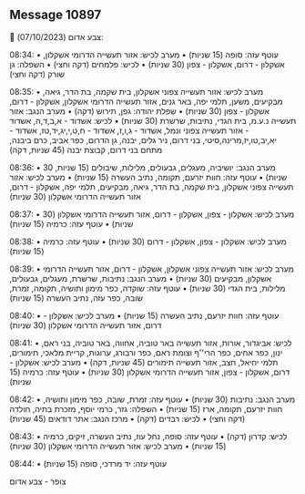 ## Message 10897

🔴 צבע אדום (07/10/2023):

08:34:
• עוטף עזה: סופה (15 שניות)
• מערב לכיש: אזור תעשייה הדרומי אשקלון, אשקלון - דרום, אשקלון - צפון (30 שניות)
• לכיש: פלמחים (דקה וחצי)
• השפלה: גן שורק (דקה וחצי)

08:35:
• מערב לכיש: אזור תעשייה צפוני אשקלון, בית שקמה, בת הדר, גיאה, מבקיעים, משען, תלמי יפה, באר גנים, אזור תעשייה הדרומי אשקלון, אשקלון - דרום, אשקלון - צפון (30 שניות)
• שפלת יהודה: גפן, תירוש (דקה)
• מערב הנגב: אזור תעשייה נ.ע.מ, בית הגדי, נתיבות, שרשרת (30 שניות)
• לכיש: אשדוד - א,ב,ד,ה, אשדוד - אזור תעשייה צפוני ונמל, אשדוד - ג,ו,ז, אשדוד - ח,ט,י,יג,יד,טז, אשדוד - יא,יב,טו,יז,מרינה,סיטי, בני דרום, ניר גלים, יבנה, גן הדרום, כפר אביב, כרם ביבנה, מתחם בני דרום, קבוצת יבנה (45 שניות, דקה)

08:36:
• מערב הנגב: יושיביה, מעגלים, גבעולים, מלילות, שיבולים (15 שניות, 30 שניות)
• עוטף עזה: חוות יזרעם, תקומה, נתיב העשרה (15 שניות)
• מערב לכיש: אזור תעשייה צפוני אשקלון, בית שקמה, בת הדר, גיאה, מבקיעים, תלמי יפה, אשקלון - דרום, אזור תעשייה הדרומי אשקלון (30 שניות)

08:37:
• מערב לכיש: אשקלון - צפון, אשקלון - דרום, אזור תעשייה הדרומי אשקלון (30 שניות)
• עוטף עזה: כרמיה (15 שניות)

08:38:
• מערב לכיש: אשקלון - צפון, אשקלון - דרום (30 שניות)
• עוטף עזה: כרמיה (15 שניות)

08:39:
• מערב לכיש: אזור תעשייה צפוני אשקלון, אשקלון - דרום, אזור תעשייה הדרומי אשקלון, מבקיעים (30 שניות)
• מערב הנגב: נתיבות, שרשרת, מעגלים, גבעולים, מלילות, בית הגדי (30 שניות)
• עוטף עזה: שוקדה, כפר מימון ותושיה, תקומה, זמרת, שובה, כפר עזה, נתיב העשרה (15 שניות)

08:40:
• עוטף עזה: חוות יזרעם, נתיב העשרה (15 שניות)
• מערב לכיש: אשקלון - דרום, אזור תעשייה הדרומי אשקלון (30 שניות)

08:41:
• לכיש: אביגדור, אורות, אזור תעשייה באר טוביה, אחווה, באר טוביה, בני ראם, ינון, כפר אחים, כפר הרי''ף וצומת ראם, כפר ורבורג, ערוגות, קריית מלאכי, תימורים, תלמי יחיאל, חצב, אזור תעשייה תימורים (45 שניות, דקה)
• מערב לכיש: אשקלון - דרום, אשקלון - צפון, אזור תעשייה הדרומי אשקלון (30 שניות)
• עוטף עזה: כרמיה (15 שניות)

08:42:
• מערב הנגב: נתיבות (30 שניות)
• עוטף עזה: זמרת, שובה, כפר מימון ותושיה, חוות יזרעם, תקומה, ארז (15 שניות)
• השפלה: גזר, כרמי יוסף, מזכרת בתיה, חולדה (דקה וחצי)
• לכיש: רבדים (דקה)
• מרכז הנגב: אתר דודאים (45 שניות)

08:43:
• לכיש: קדרון (דקה)
• עוטף עזה: סופה, נחל עוז, נתיב העשרה, זיקים, כרמיה (15 שניות)
• מערב לכיש: אזור תעשייה הדרומי אשקלון (30 שניות)

08:44:
• עוטף עזה: יד מרדכי, סופה (15 שניות)

צופר - צבע אדום

